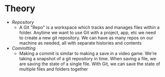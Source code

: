 # Theory

- _Repository_
  - A Git "Repo" is a workspace which tracks and manages files within a folder. Anytime we want to use Git with a project, app, etc we need to create a new git repository. We can have as many repos on our machine as needed, all with separate histories and contents
- _Committing_
  - Making a commit is similar to making a save in a video game. We're taking a snapshot of a git repository in time. When saving a file, we are saving the state of a single file. With Git, we can save the state of multiple files and folders together
